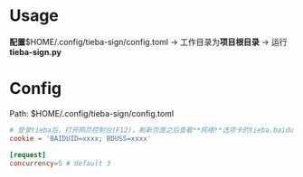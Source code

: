# Usage

**配置**$HOME/.config/tieba-sign/config.toml -> 工作目录为**项目根目录**
-> 运行**tieba-sign.py**

# Config

Path: $HOME/.config/tieba-sign/config.toml

```toml
# 登录tieba后，打开网页控制台(F12)，刷新页面之后查看**网络**选项卡的tieba.baidu.com的请求头中的cookie，填写到这里即可
cookie = 'BAIDUID=xxxx; BDUSS=xxxx' 

[request]
concurrency=5 # default 3
```
